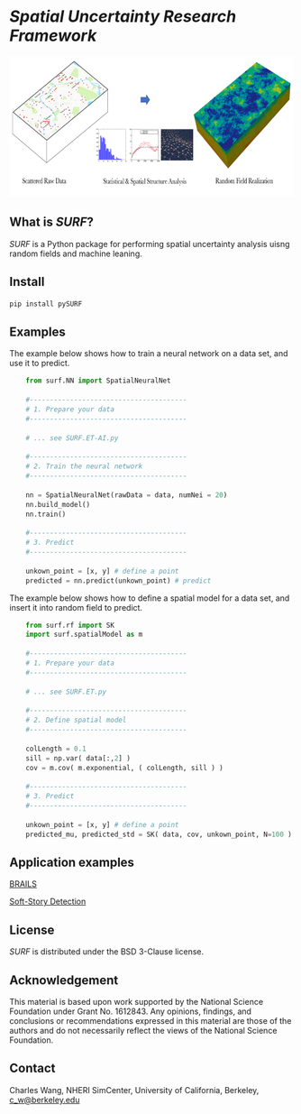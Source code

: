 # <i>Spatial Uncertainty Research Framework</i>

<img src="https://raw.githubusercontent.com/NHERI-SimCenter/SURF/master/doc/surf.png" alt="pelicun" height="250"/>

## What is <i>SURF</i>?

<i>SURF</i> is a Python package for performing spatial uncertainty analysis uisng random fields and machine leaning.

## Install

```sh
pip install pySURF
```

## Examples

The example below shows how to train a neural network on a data set, and use it to predict.

```python
    from surf.NN import SpatialNeuralNet

    #---------------------------------------
    # 1. Prepare your data
    #---------------------------------------

    # ... see SURF.ET-AI.py 

    #---------------------------------------
    # 2. Train the neural network
    #---------------------------------------
    
    nn = SpatialNeuralNet(rawData = data, numNei = 20)
    nn.build_model()
    nn.train()

    #---------------------------------------
    # 3. Predict
    #---------------------------------------

    unkown_point = [x, y] # define a point  
    predicted = nn.predict(unkown_point) # predict

```

The example below shows how to define a spatial model for a data set, and insert it into random field to predict.

```python
    from surf.rf import SK
    import surf.spatialModel as m

    #---------------------------------------
    # 1. Prepare your data
    #---------------------------------------

    # ... see SURF.ET.py 

    #---------------------------------------
    # 2. Define spatial model 
    #---------------------------------------

    colLength = 0.1
    sill = np.var( data[:,2] )
    cov = m.cov( m.exponential, ( colLength, sill ) )

    #---------------------------------------
    # 3. Predict
    #---------------------------------------
    
    unkown_point = [x, y] # define a point  
    predicted_mu, predicted_std = SK( data, cov, unkown_point, N=100 )
```

## Application examples

[BRAILS](https://github.com/NHERI-SimCenter/BRAILS)

[Soft-Story Detection](https://github.com/charlesxwang/Soft-Story-Detection)

## License

<i>SURF</i> is distributed under the BSD 3-Clause license.

## Acknowledgement

This material is based upon work supported by the National Science Foundation under Grant No. 1612843. Any opinions, findings, and conclusions or recommendations expressed in this material are those of the authors and do not necessarily reflect the views of the National Science Foundation.

## Contact

Charles Wang, NHERI SimCenter, University of California, Berkeley, c_w@berkeley.edu